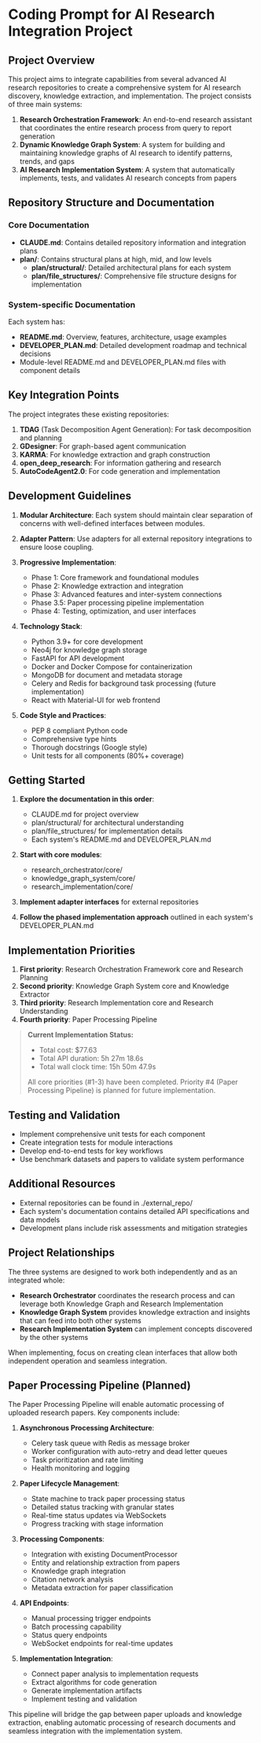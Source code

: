 # Coding Prompt for AI Research Integration Project

## Project Overview

This project aims to integrate capabilities from several advanced AI research repositories to create a comprehensive system for AI research discovery, knowledge extraction, and implementation. The project consists of three main systems:

1. **Research Orchestration Framework**: An end-to-end research assistant that coordinates the entire research process from query to report generation
2. **Dynamic Knowledge Graph System**: A system for building and maintaining knowledge graphs of AI research to identify patterns, trends, and gaps
3. **AI Research Implementation System**: A system that automatically implements, tests, and validates AI research concepts from papers

## Repository Structure and Documentation

### Core Documentation
- **CLAUDE.md**: Contains detailed repository information and integration plans
- **plan/**: Contains structural plans at high, mid, and low levels
  - **plan/structural/**: Detailed architectural plans for each system
  - **plan/file_structures/**: Comprehensive file structure designs for implementation

### System-specific Documentation
Each system has:
- **README.md**: Overview, features, architecture, usage examples
- **DEVELOPER_PLAN.md**: Detailed development roadmap and technical decisions
- Module-level README.md and DEVELOPER_PLAN.md files with component details

## Key Integration Points

The project integrates these existing repositories:
1. **TDAG** (Task Decomposition Agent Generation): For task decomposition and planning
2. **GDesigner**: For graph-based agent communication
3. **KARMA**: For knowledge extraction and graph construction
4. **open_deep_research**: For information gathering and research
5. **AutoCodeAgent2.0**: For code generation and implementation

## Development Guidelines

1. **Modular Architecture**: Each system should maintain clear separation of concerns with well-defined interfaces between modules.

2. **Adapter Pattern**: Use adapters for all external repository integrations to ensure loose coupling.

3. **Progressive Implementation**:
   - Phase 1: Core framework and foundational modules
   - Phase 2: Knowledge extraction and integration
   - Phase 3: Advanced features and inter-system connections
   - Phase 3.5: Paper processing pipeline implementation
   - Phase 4: Testing, optimization, and user interfaces

4. **Technology Stack**:
   - Python 3.9+ for core development
   - Neo4j for knowledge graph storage
   - FastAPI for API development
   - Docker and Docker Compose for containerization
   - MongoDB for document and metadata storage
   - Celery and Redis for background task processing (future implementation)
   - React with Material-UI for web frontend

5. **Code Style and Practices**:
   - PEP 8 compliant Python code
   - Comprehensive type hints
   - Thorough docstrings (Google style)
   - Unit tests for all components (80%+ coverage)

## Getting Started

1. **Explore the documentation in this order**:
   - CLAUDE.md for project overview
   - plan/structural/ for architectural understanding
   - plan/file_structures/ for implementation details
   - Each system's README.md and DEVELOPER_PLAN.md

2. **Start with core modules**:
   - research_orchestrator/core/
   - knowledge_graph_system/core/
   - research_implementation/core/

3. **Implement adapter interfaces** for external repositories

4. **Follow the phased implementation approach** outlined in each system's DEVELOPER_PLAN.md

## Implementation Priorities

1. **First priority**: Research Orchestration Framework core and Research Planning
2. **Second priority**: Knowledge Graph System core and Knowledge Extractor
3. **Third priority**: Research Implementation core and Research Understanding
4. **Fourth priority**: Paper Processing Pipeline

> **Current Implementation Status:**  
> - Total cost: $77.63  
> - Total API duration: 5h 27m 18.6s  
> - Total wall clock time: 15h 50m 47.9s  
> 
> All core priorities (#1-3) have been completed. Priority #4 (Paper Processing Pipeline) is planned for future implementation.

## Testing and Validation

- Implement comprehensive unit tests for each component
- Create integration tests for module interactions
- Develop end-to-end tests for key workflows
- Use benchmark datasets and papers to validate system performance

## Additional Resources

- External repositories can be found in ./external_repo/
- Each system's documentation contains detailed API specifications and data models
- Development plans include risk assessments and mitigation strategies

## Project Relationships

The three systems are designed to work both independently and as an integrated whole:

- **Research Orchestrator** coordinates the research process and can leverage both Knowledge Graph and Research Implementation
- **Knowledge Graph System** provides knowledge extraction and insights that can feed into both other systems
- **Research Implementation System** can implement concepts discovered by the other systems

When implementing, focus on creating clean interfaces that allow both independent operation and seamless integration.

## Paper Processing Pipeline (Planned)

The Paper Processing Pipeline will enable automatic processing of uploaded research papers. Key components include:

1. **Asynchronous Processing Architecture**:
   - Celery task queue with Redis as message broker
   - Worker configuration with auto-retry and dead letter queues
   - Task prioritization and rate limiting
   - Health monitoring and logging

2. **Paper Lifecycle Management**:
   - State machine to track paper processing status
   - Detailed status tracking with granular states
   - Real-time status updates via WebSockets
   - Progress tracking with stage information

3. **Processing Components**:
   - Integration with existing DocumentProcessor
   - Entity and relationship extraction from papers
   - Knowledge graph integration
   - Citation network analysis
   - Metadata extraction for paper classification
   
4. **API Endpoints**:
   - Manual processing trigger endpoints
   - Batch processing capability
   - Status query endpoints
   - WebSocket endpoints for real-time updates

5. **Implementation Integration**:
   - Connect paper analysis to implementation requests
   - Extract algorithms for code generation
   - Generate implementation artifacts
   - Implement testing and validation

This pipeline will bridge the gap between paper uploads and knowledge extraction, enabling automatic processing of research documents and seamless integration with the implementation system.
